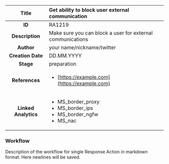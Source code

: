 | Title                       |  Get ability to block user external communication         |
|:---------------------------:|:--------------------|
| **ID**                      | RA1219            |
| **Description**             | Make sure you can block a user for external communications   |
| **Author**                  | your name/nickname/twitter        |
| **Creation Date**           | DD.MM.YYYY |
| **Stage**                   | preparation         |
| **References** |<ul><li>[https://example.com](https://example.com)</li></ul>|
| **Linked Analytics** |<ul><li>MS_border_proxy</li><li>MS_border_ips</li><li>MS_border_ngfw</li><li>MS_nac</li></ul>|

### Workflow

Description of the workflow for single Response Action in markdown format.
Here newlines will be saved.
